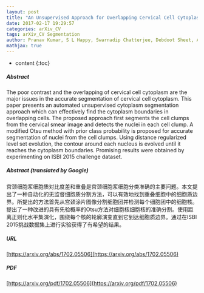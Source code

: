 ```yaml
---
layout: post
title: "An Unsupervised Approach for Overlapping Cervical Cell Cytoplasm Segmentation"
date: 2017-02-17 19:29:57
categories: arXiv_CV
tags: arXiv_CV Segmentation
author: Pranav Kumar, S L Happy, Swarnadip Chatterjee, Debdoot Sheet, Aurobinda Routray
mathjax: true
---
```


* content
{:toc}

##### Abstract
The poor contrast and the overlapping of cervical cell cytoplasm are the major issues in the accurate segmentation of cervical cell cytoplasm. This paper presents an automated unsupervised cytoplasm segmentation approach which can effectively find the cytoplasm boundaries in overlapping cells. The proposed approach first segments the cell clumps from the cervical smear image and detects the nuclei in each cell clump. A modified Otsu method with prior class probability is proposed for accurate segmentation of nuclei from the cell clumps. Using distance regularized level set evolution, the contour around each nucleus is evolved until it reaches the cytoplasm boundaries. Promising results were obtained by experimenting on ISBI 2015 challenge dataset.

##### Abstract (translated by Google)
宫颈细胞浆细胞质对比度差和重叠是宫颈细胞浆细胞分类准确的主要问题。本文提出了一种自动化的无监督细胞质分割方法，可以有效地找到重叠细胞中的细胞质边界。所提出的方法首先从宫颈涂片图像分割细胞团并检测每个细胞团中的细胞核。提出了一种改进的具有先验概率的Otsu方法对细胞核细胞核的准确分割。使用距离正则化水平集演化，围绕每个核的轮廓演变直到它到达细胞质边界。通过在ISBI 2015挑战数据集上进行实验获得了有希望的结果。

##### URL
[https://arxiv.org/abs/1702.05506](https://arxiv.org/abs/1702.05506)

##### PDF
[https://arxiv.org/pdf/1702.05506](https://arxiv.org/pdf/1702.05506)

